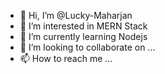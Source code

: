 - 👋 Hi, I’m @Lucky-Maharjan
- 👀 I’m interested in MERN Stack
- 🌱 I’m currently learning Nodejs
- 💞️ I’m looking to collaborate on ...
- 📫 How to reach me ...

<!---
Lucky-Maharjan/Lucky-Maharjan is a ✨ special ✨ repository because its `README.md` (this file) appears on your GitHub profile.
You can click the Preview link to take a look at your changes.
--->
